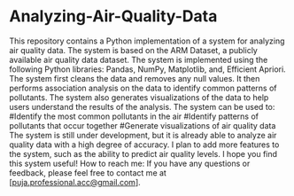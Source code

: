 # Analyzing-Air-Quality-Data
This repository contains a Python implementation of a system for analyzing air quality data. The system is based on the ARM Dataset, a publicly available air quality data dataset.
The system is implemented using the following Python libraries: Pandas, NumPy, Matplotlib, and, Efficient Apriori.
The system first cleans the data and removes any null values. It then performs association analysis on the data to identify common patterns of pollutants. The system also generates visualizations of the data to help users understand the results of the analysis.
The system can be used to: #Identify the most common pollutants in the air #Identify patterns of pollutants that occur together #Generate visualizations of air quality data
The system is still under development, but it is already able to analyze air quality data with a high degree of accuracy. I plan to add more features to the system, such as the ability to predict air quality levels.
I hope you find this system useful!
How to reach me: If you have any questions or feedback, please feel free to contact me at [puja.professional.acc@gmail.com].
